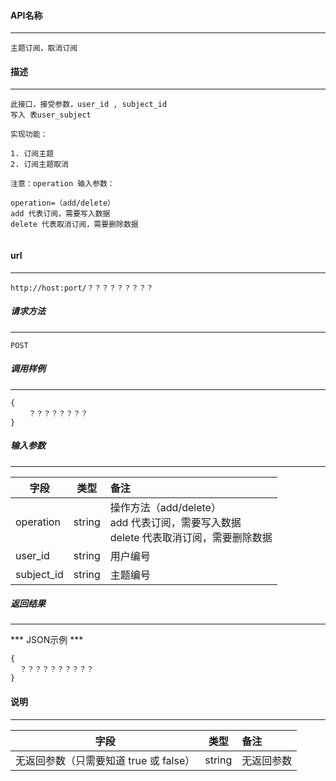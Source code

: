 #### API名称
---
```
主题订阅，取消订阅
```

#### 描述
---
```
此接口，接受参数，user_id , subject_id
写入 表user_subject

实现功能：

1. 订阅主题
2. 订阅主题取消

注意：operation 输入参数：

operation=（add/delete）
add 代表订阅，需要写入数据
delete 代表取消订阅，需要删除数据


```

#### url
---
```
http://host:port/？？？？？？？？？
```

##### 请求方法
---
```
POST
```

##### 调用样例
---
```
{
    ？？？？？？？？
}
```

##### 输入参数
---
|字段     |类型     |备注
|---------|:------:|:-------|
|operation     |string  |  操作方法（add/delete）<br/>add 代表订阅，需要写入数据<br/>delete 代表取消订阅，需要删除数据|
|user_id     |string  |  用户编号|
|subject_id     |string  | 主题编号|

##### 返回结果
---
*** JSON示例 ***
```
{
  ？？？？？？？？？？
}
```

#### 说明
---
|字段     |类型     |备注
|---------|:------:|:-------|
|无返回参数（只需要知道 true 或 false）     |string  |  无返回参数|


